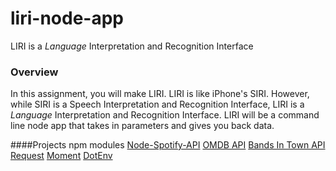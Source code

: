 # liri-node-app
LIRI is a _Language_ Interpretation and Recognition Interface

### Overview

In this assignment, you will make LIRI. LIRI is like iPhone's SIRI. However, while SIRI is a Speech Interpretation and Recognition Interface, LIRI is a _Language_ Interpretation and Recognition Interface. LIRI will be a command line node app that takes in parameters and gives you back data.

####Projects npm modules
[Node-Spotify-API](https://www.npmjs.com/package/node-spotify-api)
[OMDB API](http://www.omdbapi.com)
[Bands In Town API](http://www.artists.bandsintown.com/bandsintown-api)
[Request](https://www.npmjs.com/package/request)
[Moment](https://www.npmjs.com/package/moment)
[DotEnv](https://www.npmjs.com/package/dotenv)

